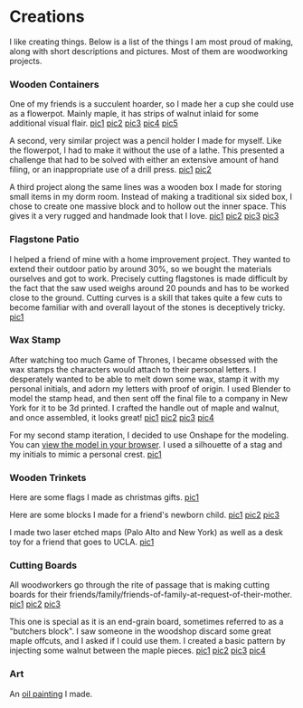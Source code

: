 
# Creations

I like creating things.
Below is a list of the things I am most proud of making, along with
short descriptions and pictures. Most of them are woodworking projects.

### Wooden Containers

One of my friends is a succulent hoarder, so I made her a cup she could use
as a flowerpot. Mainly maple, it has strips of walnut inlaid for some
additional visual flair. [pic1](/images/flowerpot_done.jpg) [pic2](/images/flowerpot_drillpress.jpg) [pic3](/images/flowerpot_oct.jpg) [pic4](/images/flowerpot_rough.jpg)  [pic5](/images/flowerpot_raw.jpg)

A second, very similar project was a pencil holder I made for myself. Like the
flowerpot, I had to make it without the use of a lathe. This presented a
challenge that had to be solved with either an extensive amount of hand filing,
or an inappropriate use of a drill press. [pic1](/images/pencil_holder_finished.jpg) [pic2](/images/pencil_holder_rough.jpg)

A third project along the same lines was a wooden box I made for storing small
items in my dorm room. Instead of making a traditional six sided box, I chose
to create one massive block and to hollow out the inner space. This gives it
a very rugged and handmade look that I love. [pic1](/images/box1_closed.jpg) [pic2](/images/box1_scooped.jpg) [pic3](/images/box1_forstner.jpg) [pic3](/images/box1_block.jpg)


### Flagstone Patio

I helped a friend of mine with a home improvement project. They wanted to
extend their outdoor patio by around 30%, so we bought the materials ourselves
and got to work. Precisely cutting flagstones is made difficult by the fact
that the saw used weighs around 20 pounds and has to be worked close to the
ground. Cutting curves is a skill that takes quite a few cuts to become familiar with and overall layout of the stones is deceptively tricky. [pic1](/images/patio.jpg)


### Wax Stamp

After watching too much Game of Thrones, I became obsessed with the wax stamps
the characters would attach to their personal letters. I desperately wanted to
be able to melt down some wax, stamp it with my personal initials, and adorn
my letters with proof of origin. I used Blender to model the stamp head, and
then sent off the final file to a company in New York for it to be 3d printed.
I crafted the handle out of maple and walnut, and once assembled, it looks
great! [pic1](/images/stamp_final.jpg) [pic2](/images/stamp_wax.jpg)
[pic3](/images/stamp_whittle.jpg) [pic4](/images/stamp_3dmodel.jpg)


For my second stamp iteration, I decided to use Onshape for the modeling. You can
[view the model in your browser](https://cad.onshape.com/documents/27dc20a77ff76f7439b27c50/w/6bcfa842e4b539c0890976ce/e/4e60f600488e6bfdee9a47f6).
I used a silhouette of a stag and my initials to mimic a personal crest. [pic1](/images/stamp_stag_wax.png)

### Wooden Trinkets

Here are some flags I made as christmas gifts. [pic1](/images/all_flags.jpg)

Here are some blocks I made for a friend's newborn child. [pic1](/images/blocks_stacked.jpg) [pic2](/images/blocks_glue.jpg) [pic3](/images/blocks2.jpg)

I made two laser etched maps (Palo Alto and New York) as well as a desk toy
for a friend that goes to UCLA. [pic1](/images/desk_maps.jpg)


### Cutting Boards

All woodworkers go through the rite of passage that is making cutting boards
for their friends/family/friends-of-family-at-request-of-their-mother. [pic1](/images/cuttingboard1.jpg) [pic2](/images/cuttingboard2.jpg) [pic3](/images/cuttingboard3.jpg)

This one is special as it is an end-grain board, sometimes referred to as a "butchers block". I saw someone in the woodshop discard some great maple
offcuts, and I asked if I could use them. I created a basic pattern by injecting
some walnut between the maple pieces.
[pic1](/images/cuttingboard4-1.jpg) [pic2](/images/cuttingboard4-2.jpg) [pic3](/images/cuttingboard4-3.jpg) [pic4](/images/cuttingboard4-4.jpg)

### Art

An [oil painting](/images/oil_painting_woods.png) I made.

